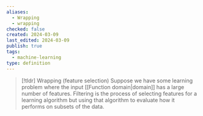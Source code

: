 ```yaml
---
aliases:
  - Wrapping
  - wrapping
checked: false
created: 2024-03-09
last_edited: 2024-03-09
publish: true
tags:
  - machine-learning
type: definition
---
```

>[!tldr] Wrapping (feature selection)
>Suppose we have some learning problem where the input [[Function domain|domain]] has a large number of features. Filtering is the process of selecting features for a learning algorithm but using that algorithm to evaluate how it performs on subsets of the data.



